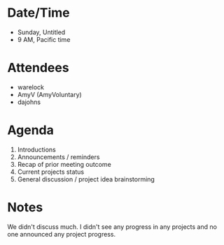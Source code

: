 # Date/Time

- Sunday, Untitled
- 9 AM, Pacific time

# Attendees

- warelock
- AmyV (AmyVoluntary)
- dajohns

# Agenda

1. Introductions
2. Announcements / reminders
3. Recap of prior meeting outcome
4. Current projects status
5. General discussion / project idea brainstorming

# Notes

We didn't discuss much. I didn't see any progress in any projects and no one announced any project progress.

